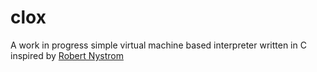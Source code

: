# clox

A work in progress simple virtual machine based interpreter written in C inspired by [Robert Nystrom](https://www.craftinginterpreters.com/)
